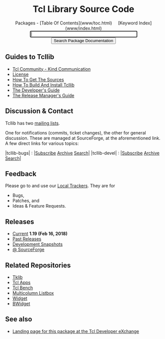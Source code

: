 <div class='fossil-doc' data-title='Tcl Library Source Code'>

<h1 align="center">Tcl Library Source Code</h1>

<center>
Packages - [Table Of Contents](www/toc.html)
&nbsp;&nbsp;&nbsp;
[Keyword Index](www/index.html)
</center>

<center>
	<form action='../../../docsrch' method='GET'>
	<input type="text" name="s" size="40" autofocus>
	<input type="submit" value="Search Package Documentation">
	</form>
</center>

## Guides to Tcllib

   * [Tcl Community - Kind Communication](www/tcllib/files/devdoc/tcl_community_communication.html)
   * [License](www/tcllib/files/devdoc/tcllib_license.html)
   * [How To Get The Sources](www/tcllib/files/devdoc/tcllib_sources.html)
   * [How To Build And Install Tcllib](www/tcllib/files/devdoc/tcllib_installer.html)
   * [The Developer's Guide](www/tcllib/files/devdoc/tcllib_devguide.html)
   * [The Release Manager's Guide](www/tcllib/files/devdoc/tcllib_releasemgr.html)

## Discussion & Contact

Tcllib has two
[mailing lists](https://sourceforge.net/p/tcllib/mailman/).

One for notifications (commits, ticket changes), the other for general
discussion. These are managed at SourceForge, at the aforementioned
link. A few direct links for various topics:

|tcllib-bugs| : |[Subscribe](https://lists.sourceforge.net/lists/listinfo/tcllib-bugs) [Archive](https://sourceforge.net/p/tcllib/mailman/tcllib-bugs) [Search](https://sourceforge.net/p/tcllib/mailman/search/?mail_list=tcllib-bugs)|
|tcllib-devel| : |[Subscribe](https://lists.sourceforge.net/lists/listinfo/tcllib-devel) [Archive](https://sourceforge.net/p/tcllib/mailman/tcllib-devel) [Search](https://sourceforge.net/p/tcllib/mailman/search/?mail_list=tcllib-devel)|

## Feedback

Please go to and use our
[Local Trackers](../../../reportlist).
They are for

   * Bugs,
   * Patches, and	 
   * Ideas & Feature Requests.

## Releases

   * [Current](../../../technote/0b2528ed32f54c4a8f08951aaa11ff60b3843630) __1.19 (Feb 16, 2018)__
   * [Past Releases](../../../wiki?name=Past+Releases)
   * [Development Snapshots](../../../wiki?name=Development+Snapshots)
   * [@ SourceForge](https://sourceforge.net/projects/tcllib/files/)

## Related Repositories

   * [Tklib](../../../../tklib)
   * [Tcl Apps](../../../../tclapps)
   * [Tcl Bench](../../../../tclbench)
   * [Multicolumn Listbox](../../../../mclistbox)
   * [Widget](../../../../widget)
   * [BWidget](../../../../bwidget)


## See also

   * [Landing page for this package at the Tcl Developer eXchange](http://www.tcl.tk/software/tcllib/)
